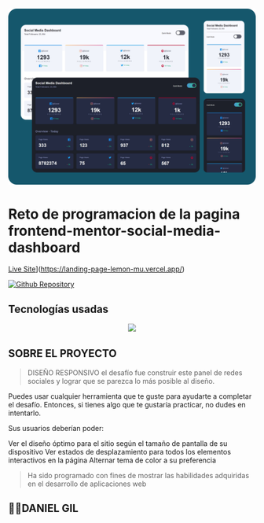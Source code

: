 ![Imagen del proyecto](/src/assets/imagen-fina1.png)
# Reto de programacion de la pagina frontend-mentor-social-media-dashboard

[Live Site](https://img.shields.io/static/v1?label=&message=Live%20Site&color=6cccb4&style=for-the-badge)](https://landing-page-lemon-mu.vercel.app/)

[![Github Repository](https://img.shields.io/static/v1?label=&message=Github%20Repository&color=000000&style=for-the-badge&logo=github&logoColor=white)]([##link](https://github.com/Hidan21/Landing-page))

## Tecnologías usadas
<p align="center">
  <a href="https://skillicons.dev">
    <img src="https://skillicons.dev/icons?i=html,css,tailwind, react,vite, git,github" />
  </a>
</p>

## SOBRE EL PROYECTO

> DISEÑO RESPONSIVO
> el desafío fue construir este panel de redes sociales y lograr que se parezca lo más posible al diseño.

Puedes usar cualquier herramienta que te guste para ayudarte a completar el desafío. Entonces, si tienes algo que te gustaría practicar, no dudes en intentarlo.

Sus usuarios deberían poder:

Ver el diseño óptimo para el sitio según el tamaño de pantalla de su dispositivo
Ver estados de desplazamiento para todos los elementos interactivos en la página
Alternar tema de color a su preferencia

> Ha sido programado con fines de mostrar las habilidades adquiridas en el desarrollo de aplicaciones web

## 👨🏻‍DANIEL GIL
